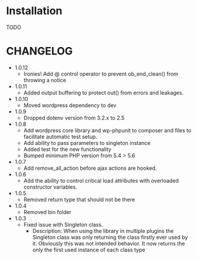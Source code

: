 Installation
============
TODO

CHANGELOG
=========
* 1.0.12
  * Ironies! Add @ control operator to prevent ob_end_clean() from throwing a notice
* 1.0.11
  * Added output buffering to protect out() from errors and leakages.
* 1.0.10
  * Moved wordpress dependency to dev
* 1.0.9
  * Dropped dotenv version from 3.2.x to 2.5
* 1.0.8
  * Add wordpress core library and wp-phpunit to composer and files to facilitate automatic test setup.
  * Add ability to pass parameters to singleton instance
  * Added test for the new functionality
  * Bumped minimum PHP version from 5.4 > 5.6
* 1.0.7
  * Add remove_all_action before ajax actions are hooked.
* 1.0.6
  * Add the ability to control critical load attributes with overloaded constructor variables.
* 1.0.5
  * Removed return type that should not be there
* 1.0.4
  * Removed bin folder
* 1.0.3
  * Fixed issue with Singleton class.
    * Description: When using the library in multiple plugins the Singleton class was only returning the class firstly ever
    used by it. Obviously this was not intended behavior. It now returns the only the first used instance of each class type